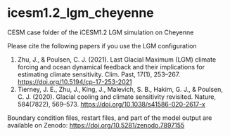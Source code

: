 # icesm1.2_lgm_cheyenne
CESM case folder of the iCESM1.2 LGM simulation on Cheyenne

Please cite the following papers if you use the LGM configuration
 1. Zhu, J., & Poulsen, C. J. (2021). Last Glacial Maximum (LGM) climate forcing and ocean dynamical feedback and their implications for estimating climate sensitivity. Clim. Past, 17(1), 253–267. https://doi.org/10.5194/cp-17-253-2021
 2. Tierney, J. E., Zhu, J., King, J., Malevich, S. B., Hakim, G. J., & Poulsen, C. J. (2020). Glacial cooling and climate sensitivity revisited. Nature, 584(7822), 569–573. https://doi.org/10.1038/s41586-020-2617-x
 
 
 Boundary condition files, restart files, and part of the model output are available on Zenodo: https://doi.org/10.5281/zenodo.7897155


